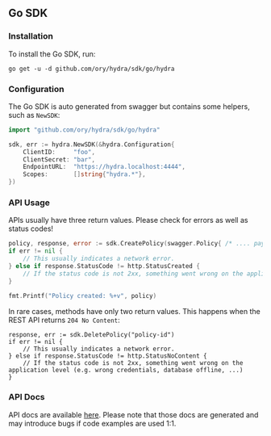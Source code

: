 ## Go SDK

### Installation

To install the Go SDK, run:

```
go get -u -d github.com/ory/hydra/sdk/go/hydra
```

### Configuration

The Go SDK is auto generated from swagger but contains some helpers, such as `NewSDK`:

```go
import "github.com/ory/hydra/sdk/go/hydra"

sdk, err := hydra.NewSDK(&hydra.Configuration{
    ClientID:     "foo",
    ClientSecret: "bar",
    EndpointURL:  "https://hydra.localhost:4444",
    Scopes:       []string{"hydra.*"},
})
```

### API Usage

APIs usually have three return values. Please check for errors as well as status codes!

```go
policy, response, error := sdk.CreatePolicy(swagger.Policy{ /* .... payload .... */})
if err != nil {
    // This usually indicates a network error.
} else if response.StatusCode != http.StatusCreated {
    // If the status code is not 2xx, something went wrong on the application level (e.g. wrong credentials, database offline, ...)
}

fmt.Printf("Policy created: %+v", policy)
```

In rare cases, methods have only two return values. This happens when the REST API returns `204 No Content`:

```
response, err := sdk.DeletePolicy("policy-id")
if err != nil {
    // This usually indicates a network error.
} else if response.StatusCode != http.StatusNoContent {
    // If the status code is not 2xx, something went wrong on the application level (e.g. wrong credentials, database offline, ...)
}
```

### API Docs

API docs are available [here](https://github.com/ory/hydra/blob/master/sdk/go/hydra/swagger/README.md).
Please note that those docs are generated and may introduce bugs if code examples are used 1:1.
